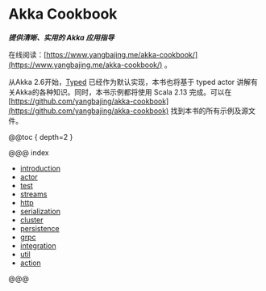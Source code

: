 # Akka Cookbook

***提供清晰、实用的 Akka 应用指导***

在线阅读：[https://www.yangbajing.me/akka-cookbook/](https://www.yangbajing.me/akka-cookbook/) 。

从Akka 2.6开始，[Typed]() 已经作为默认实现，本书也将基于 typed actor 讲解有关Akka的各种知识。同时，本书示例都将使用 Scala 2.13 完成。可以在 [https://github.com/yangbajing/akka-cookbook](https://github.com/yangbajing/akka-cookbook) 找到本书的所有示例及源文件。

@@toc { depth=2 }

@@@ index

* [introduction](introduction.md)
* [actor](actor/index.md)
* [test](test/index.md)
* [streams](streams/index.md)
* [http](http/index.md)
* [serialization](serialization/index.md)
* [cluster](cluster/index.md)
* [persistence](persistence/index.md)
* [grpc](grpc/index.md)
* [integration](integration/index.md)
* [util](util/index.md)
* [action](action/index.md)

@@@
